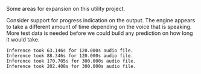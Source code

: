 Some areas for expansion on this utility project.

Consider support for progress indication on the output. The engine appears to take a different amount of time depending on the voice that is speaking. More test data is needed before we could build any prediction on how long it would take.

```
Inference took 63.146s for 120.000s audio file.
Inference took 88.346s for 120.000s audio file.
Inference took 170.705s for 300.000s audio file.
Inference took 202.408s for 300.000s audio file.
```